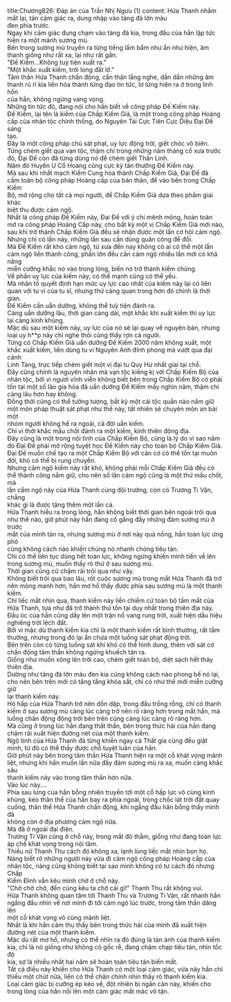 title:Chương826: Đáp án của Trần Nhị Ngưu (1)
content:
Hứa Thanh nhắm mắt lại, tản cảm giác ra, dung nhập vào tảng đá lớn màu<br>đen phía trước.<br>Ngay khi cảm giác đụng chạm vào tảng đá kia, trong đầu của hắn lập tức<br>hiện ra một mảnh sương mù.<br>Bên trong sương mù truyền ra từng tiếng lẩm bẩm như ẩn như hiện, âm<br>thanh giống như rất xa, lại như rất gần.<br>"Đế Kiếm...Không tuỳ tiện xuất ra."<br>"Một khắc xuất kiếm, trời long đất lở."<br>Tâm thần Hứa Thanh chấn động, cẩn thận lắng nghe, dần dần những âm<br>thanh rù rì kia liền hóa thành từng đạo tin tức, lơ lửng hiện ra ở trong linh hồn<br>của hắn, không ngừng vang vọng.<br>Những tin tức đó, đang nói cho hắn biết về công pháp Đế Kiếm này.<br>Đế Kiếm, lại tên là kiếm của Chấp Kiếm Giả, là một trong công pháp Hoàng<br>cấp của nhân tộc chính thống, do Nguyên Tái Cực Tiên Cực Diệu Đại Đế sáng<br>tạo.<br>Đây là một công pháp chủ sát phạt, uy lực động trời, giết chóc vô biên.<br>Từng chém giết qua vạn tộc, thậm chí trong những năm tháng cổ xưa trước<br>đó, Đại Đế còn đã từng dùng nó để chém giết Thần Linh.<br>Năm đó Huyền U Cổ Hoàng cũng cực kỳ tán thưởng Đế Kiếm này.<br>Mà sau khi nhất mạch Kiếm Cung hóa thành Chấp Kiếm Giả, Đại Đế đã<br>cầm toàn bộ công pháp Hoàng cấp của bản thân, để vào bên trong Chấp Kiếm<br>Bộ, mở rộng cho tất cả mọi người, để Chấp Kiếm Giả dựa theo phẩm giai khác<br>biệt thu được cảm ngộ.<br>Nhất là công pháp Đế Kiếm này, Đại Đế với ý chí mênh mông, hoàn toàn<br>mở ra công pháp Hoàng Cấp này, cho bất kỳ một vị Chấp Kiếm Giả mới nào,<br>sau khi trở thành Chấp Kiếm Giả đều sẽ nhận được một lần cơ hội cảm ngộ.<br>Nhưng chỉ có lần này, những lần sau cần dùng quân công để đổi.<br>Mà Đế Kiếm rất khó cảm ngộ, từ xưa đến nay không có ai có thể một lần<br>cảm ngộ liền thành công, phần lớn đều cần cảm ngộ nhiều lần mới có khả năng<br>miễn cưỡng khắc nó vào trong lòng, biến nó trở thành kiếm chủng.<br>Về phần uy lực của kiếm này, có thể mạnh cũng có thể yếu.<br>Mà nhân tố quyết định hạn mức uy lực cao nhất của kiếm này lại có liên<br>quan với tu vi của tu sĩ, nhưng thứ càng quan trong hơn đó chính là thời gian.<br>Đế Kiếm cần uẩn dưỡng, không thể tuỳ tiện đánh ra.<br>Càng uẩn dưỡng lâu, thời gian càng dài, một khắc khi xuất kiếm thì uy lực<br>lại càng kinh khủng.<br>Mặc dù sau một kiếm này, uy lực của nó sẽ lại quay về nguyên bản, nhưng<br>loại uy h**p này chỉ nghe thôi cũng thấy rợn cả người.<br>Từng có Chấp Kiếm Giả uẩn dưỡng Đế Kiếm 2000 năm không xuất, một<br>khắc xuất kiếm, liền dùng tu vi Nguyên Anh đỉnh phong mà vượt qua đại cảnh<br>Linh Tàng, trực tiếp chém giết một vị đại tu Quy Hư nhất giai tại chỗ.<br>Đây cũng chính là nguyên nhân mà vạn tộc kiêng kị với Chấp Kiếm Bộ của<br>nhân tộc, bởi vì ngươi vĩnh viễn không biết bên trong Chấp Kiếm Bộ có phải<br>tồn tại một số lão gia hỏa đã uẩn dưỡng Đế Kiếm mấy nghìn năm, thậm chí<br>càng lâu hơn hay không.<br>Đồng thời cũng có thể tưởng tượng, bất kỳ một cái tộc quần nào nắm giữ<br>một môn pháp thuật sát phạt như thế này, tất nhiên sẽ chuyên môn an bài một<br>nhóm người không hề ra ngoài, cả đời uẩn kiếm.<br>Chỉ vì thời khắc mấu chốt đánh ra một kiếm, kinh thiên động địa.<br>Đây cũng là một trong nội tình của Chấp Kiếm Bộ, cũng là lý do vì sao năm<br>đó Đại Đế phải mở rộng tuyệt học Đế Kiếm này cho toàn bộ Chấp Kiếm Giả.<br>Đại Đế muốn chế tạo ra một Chấp Kiếm Bộ với căn cơ có thể tồn tại muôn<br>đời, khó có thể bị rung chuyển.<br>Nhưng cảm ngộ kiếm này rất khó, không phải mỗi Chấp Kiếm Giả đều có<br>thể thành công nắm giữ, cho nên số lần cảm ngộ cũng là một thứ mấu chốt, mà<br>lần cẩm ngộ này của Hứa Thanh cùng đội trưởng, còn có Trương Ti Vận, chẳng<br>khác gì là được tặng thêm một lần cả.<br>Hứa Thanh hiểu ra trong lòng, hắn không biết thời gian bên ngoài trôi qua<br>như thế nào, giờ phút này hắn đang cố gắng đẩy những đám sương mù ở trước<br>mắt của mình tản ra, nhưng sương mù ở nơi này quá nồng, hắn toàn lực ứng phó<br>cũng không cách nào khiến chúng nó nhanh chóng tiêu tán.<br>Chỉ có thể liên tục dùng hết toàn lực, không ngừng khiến mình tiến về lên<br>trong sương mù, muốn thấy rõ thứ ở sau sương mù.<br>Thời gian cũng cứ chậm rãi trôi qua như vậy.<br>Không biết trôi qua bao lâu, rốt cuộc sương mù trong mắt Hứa Thanh đã trở<br>nên mỏng manh hơn, hắn mơ hồ thấy được phía sau sương mù là một thanh<br>kiếm.<br>Chỉ liếc mắt nhìn qua, thanh kiếm này liền chiếm cứ toàn bộ tầm mắt của<br>Hứa Thanh, tựa như đã trở thành thứ tồn tại duy nhất trong thiên địa này.<br>Đầu óc của hắn cũng dấy lên một trận nổ vang rung trời, xuất hiện dấu hiệu<br>nghiêng trời lệch đất.<br>Bởi vì mặc dù thanh kiếm kia chỉ là một thanh kiếm rất bình thường, rất tầm<br>thường, nhưng trong đó lại ẩn chứa một luồng sát phạt động trời.<br>Bên trên còn có từng luồng sát khí khó có thể hình dung, thêm với sát cơ<br>chấn động tâm thần không ngừng khuếch tán ra.<br>Giống như muốn xông lên trời cao, chém giết toàn bộ, diệt sạch hết thảy<br>thiên địa.<br>Dường như tảng đá lớn màu đen kia cũng không cách nào phong bế nó lại,<br>cho nên bên trên mới có tầng tầng khóa sắt, chỉ có như thế mới miễn cưỡng giữ<br>lại thanh kiếm này.<br>Hô hấp của Hứa Thanh trở nên dồn dập, trong đầu trống rỗng, chỉ có thanh<br>kiếm ở sau sương mù càng lúc càng trở nên rõ ràng hơn trong mắt hắn, mà<br>luồng chấn động động trời bên trên cũng càng lúc càng rõ ràng hơn.<br>Mà cũng ở trong lúc hắn đang thất thần, bên trong thức hải của hắn đang<br>chậm rãi xuất hiện đường nét của một thanh kiếm.<br>Ngộ tính của Hứa Thanh đã từng khiến ngay cả Thất gia cũng đều giật<br>mình, từ đó có thể thấy được chỗ tuyệt luân của hắn.<br>Giờ phút này bên trong tâm thần Hứa Thanh hiện ra một cỗ khát vọng mãnh<br>liệt, nhưng khi hắn muốn lần nữa đẩy đám sương mù ra xa, muốn càng khắc sâu<br>thanh kiếm này vào trong tâm thần hơn nữa.<br>Vào lúc này....<br>Phía sau lưng của hắn bỗng nhiên truyền tới một cỗ hấp lực vô cùng kinh<br>khủng, kéo thân thể của hắn bay ra phía ngoài, trong chốc lát trời đất quay<br>cuồng, thân thể Hứa Thanh chấn động, khi ngẩng đầu hắn bỗng thấy mình đã<br>không còn ở địa phương cảm ngộ nữa.<br>Mà đã ở ngoài đại điện.<br>Trương Ti Vận cũng ở chỗ này, trong mắt đỏ thẫm, giống như đang toàn lực<br>áp chế khát vọng trong nội tâm.<br>Thiếu nữ Thanh Thu cách đó không xa, lạnh lùng liếc mắt nhìn bọn họ.<br>Nàng biết rõ những người này vừa đi cảm ngộ công pháp Hoàng cấp của<br>nhân tộc, nàng cũng không biết tại sao mình không có tư cách đó nhưng Chấp<br>Kiếm Đình vẫn kêu mình chờ ở chỗ này.<br>"Chờ chờ chờ, đến cùng kêu ta chờ cái gì!" Thanh Thu rất không vui.<br>Hứa Thanh không quan tâm tới Thanh Thu và Trương Ti Vận, rất nhanh hắn<br>ngẩng đầu nhìn về nơi mình đi tới cảm ngộ lúc trước, trong tâm thần dâng lên<br>một cỗ khát vọng vô cùng mãnh liệt.<br>Nhất là khi hắn cảm thụ thấy bên trong thức hải của mình đã xuất hiện<br>đường nét của một thanh kiếm.<br>Mặc dù rất mơ hồ, nhưng có thể nhìn ra đó đúng là tàn ảnh của thanh kiếm<br>kia, chỉ là nó giống như không có gốc rễ, đang chậm chạp tiêu tán, nhìn tốc độ<br>kia, sợ là nhiều nhất hai năm sẽ hoàn toàn tiêu tán biến mất.<br>Tất cả điều này khiến cho Hứa Thanh có một loại cảm giác, vừa nãy hắn chỉ<br>thiếu một chút nữa, liền có thể chân chính nhìn thấy rõ thanh kiếm kia.<br>Loại cảm giác bị cưỡng ép kéo về, đột nhiên bị ngăn cản này, khiến cho<br>trong lòng của hắn nổi lên một cảm giác mất mác vô tận.